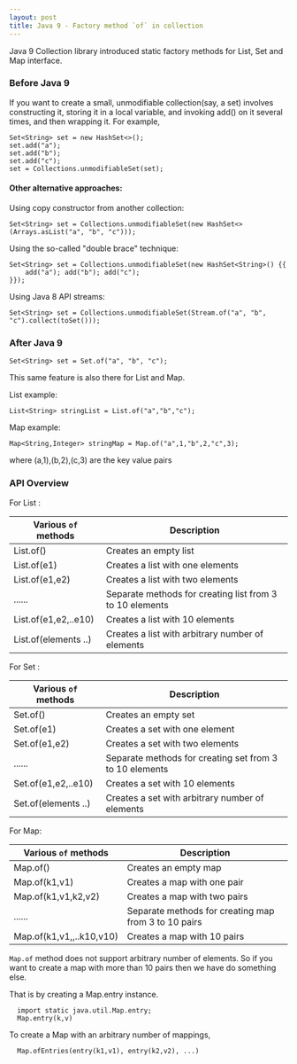 ```yaml
---
layout: post
title: Java 9 - Factory method `of` in collection
---
```


Java 9 Collection library introduced static factory methods for List, Set and Map interface.

### Before Java 9

If you want to create a small, unmodifiable collection(say, a set) involves constructing it, storing it in a local variable, and invoking add() on it several times, and then wrapping it. For example,

    Set<String> set = new HashSet<>();
    set.add("a");
    set.add("b");
    set.add("c");
    set = Collections.unmodifiableSet(set);

#### Other alternative approaches:

Using copy constructor from another collection:

    Set<String> set = Collections.unmodifiableSet(new HashSet<>(Arrays.asList("a", "b", "c")));
    
Using the so-called "double brace" technique:

    Set<String> set = Collections.unmodifiableSet(new HashSet<String>() {{
        add("a"); add("b"); add("c");
    }});

Using Java 8 API streams:

    Set<String> set = Collections.unmodifiableSet(Stream.of("a", "b", "c").collect(toSet()));
    
### After Java 9

    Set<String> set = Set.of("a", "b", "c");
    
This same feature is also there for List and Map.

List example:

    List<String> stringList = List.of("a","b","c");
    
Map example:

    Map<String,Integer> stringMap = Map.of("a",1,"b",2,"c",3);

where (a,1),(b,2),(c,3) are the key value pairs
    

### API Overview

For List :

| Various `of` methods              | Description                                         |
|----------------------|-----------------------------------------------------|
| List.of()            | Creates an empty list                               |
| List.of(e1)          | Creates a list with one elements                     |
| List.of(e1,e2)       | Creates a list with two elements                     |
| ......               | Separate methods for creating list from 3 to 10 elements |
| List.of(e1,e2,..e10) | Creates a list with 10 elements                      |
| List.of(elements ..) | Creates a list with arbitrary number of elements    |

For Set :

| Various `of` methods               | Description                                         |
|----------------------|-----------------------------------------------------|
| Set.of()            | Creates an empty set                               |
| Set.of(e1)          | Creates a set with one element                     |
| Set.of(e1,e2)       | Creates a set with two elements                     |
| ......               | Separate methods for creating set from 3 to 10 elements |
| Set.of(e1,e2,..e10) | Creates a set with 10 elements                      |
| Set.of(elements ..) | Creates a set with arbitrary number of elements    |

For Map:

| Various `of` methods               | Description                                         |
|----------------------|-----------------------------------------------------|
| Map.of()            | Creates an empty map                               |
| Map.of(k1,v1)          | Creates a map with one pair                     |
| Map.of(k1,v1,k2,v2)       | Creates a map with two pairs                     |
| ......               | Separate methods for creating map from 3 to 10 pairs |
| Map.of(k1,v1,,..k10,v10) | Creates a map with 10 pairs                      |

`Map.of` method does not support arbitrary number of elements. So if you want to create a map with more than 10 pairs then we have do something else.

That is by creating a Map.entry instance.

      import static java.util.Map.entry;
      Map.entry(k,v)

To create a Map with an arbitrary number of mappings,

      Map.ofEntries(entry(k1,v1), entry(k2,v2), ...)
      
